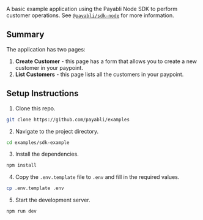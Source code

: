 A basic example application using the Payabli Node SDK to perform customer operations.
See [`@payabli/sdk-node`](https://github.com/payabli/sdk-node/pkgs/npm/sdk-node) for more information.

## Summary

The application has two pages:
1. **Create Customer** - this page has a form that allows you to create a new customer in your paypoint.
2. **List Customers** - this page lists all the customers in your paypoint.

## Setup Instructions

1. Clone this repo.

```bash
git clone https://github.com/payabli/examples
```

2. Navigate to the project directory.

```bash
cd examples/sdk-example
```

3. Install the dependencies.

```bash
npm install
```

4. Copy the `.env.template` file to `.env` and fill in the required values.

```bash
cp .env.template .env
```

5. Start the development server.

```bash
npm run dev
```

